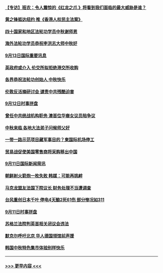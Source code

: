 #### [【专访】班农：令人震惊的《红龙之爪 》将看到我们面临的最大威胁是谁？](../pages/prog202/a102664171.md?t=09131833) 
#### [黄之锋抵达纽约 推《香港人权民主法案》](../pages/prog202/a102664069.md?t=09131833) 
#### [四十国家和地区法轮功学员中秋谢师恩](../pages/prog202/a102663972.md?t=09131833) 
#### [海外法轮功学员恭祝李洪志大师中秋好](../pages/prog202/a102664012.md?t=09131833) 
#### [9月13日国际重要讯息](../pages/prog202/a102663901.md?t=09131833) 
#### [英政府或介入 伦交所拟拒绝港交所收购](../pages/prog202/a102663481.md?t=09131833) 
#### [各界恭祝法轮功创始人 中秋快乐](../pages/prog202/a102663585.md?t=09131833) 
#### [伦敦反活摘研讨会 谴责中共残酷迫害](../pages/prog202/a102663578.md?t=09131833) 
#### [9月12日时事拼盘](../pages/prog202/a102663573.md?t=09131833) 
#### [曾任中共统战机构职务 澳首位华裔女议员陷争议](../pages/prog202/a102663437.md?t=09131833) 
#### [中秋来临 各地大法弟子问候师父好](../pages/prog202/a102663393.md?t=09131833) 
#### [一带一路示范项目藏军事目的？柬国际机场停工](../pages/prog202/a102663417.md?t=09131833) 
#### [贸易战促使美国零售商将采购移出中国](../pages/prog202/a102663172.md?t=09131833) 
#### [9月11日国际新闻简讯](../pages/prog202/a102663177.md?t=09131833) 
#### [朝鲜射火箭炮一枚失败  韩媒：可能再挑衅](../pages/prog202/a102663135.md?t=09131833) 
#### [马克龙盟友法国下院议长 财务处理不当遭调查](../pages/prog202/a102663118.md?t=09131833) 
#### [台风重创日本千叶 停电4天酿2死61伤 部分惨况如311](../pages/prog202/a102663093.md?t=09131833) 
#### [9月11日时事拼盘](../pages/prog202/a102662885.md?t=09131833) 
#### [苏格兰法院判英首相关闭议会违法](../pages/prog202/a102662867.md?t=09131833) 
#### [默克尔呼吁北京 华人德国领馆前声援](../pages/prog202/a102662693.md?t=09131833) 
#### [韩国中秋特色集市体验别样快乐](../pages/prog202/a102662528.md?t=09131833) 

----
#### [ >>> 更早内容 <<< ](../indexes/prog202-earlier.md)
